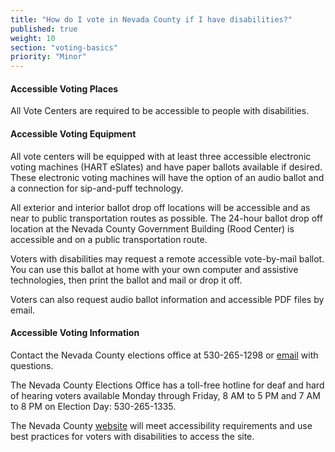```yaml
---
title: "How do I vote in Nevada County if I have disabilities?"
published: true
weight: 10
section: "voting-basics"
priority: "Minor"
---
```


#### Accessible Voting Places  

All Vote Centers are required to be accessible to people with disabilities.

#### Accessible Voting Equipment  

All vote centers will be equipped with at least three accessible electronic voting machines (HART eSlates) and have paper ballots available if desired. These electronic voting machines will have the option of an audio ballot and a connection for sip-and-puff technology.  

All exterior and interior ballot drop off locations will be accessible and as near to public transportation routes as possible. The 24-hour ballot drop off location at the Nevada County Government Building (Rood Center) is accessible and on a public transportation route.  

Voters with disabilities may request a remote accessible vote-by-mail ballot. You can use this ballot at home with your own computer and assistive technologies, then print the ballot and mail or drop it off.  

Voters can also request audio ballot information and accessible PDF files by email.  

#### Accessible Voting Information  

Contact the Nevada County elections office at 530-265-1298 or [email](mailto:elections.mail@co.nevada.ca.us) with questions.  

The Nevada County Elections Office has a toll-free hotline for deaf and hard of hearing voters available Monday through Friday, 8 AM to 5 PM and 7 AM to 8 PM on Election Day: 530-265-1335.  

The Nevada County [website](https://www.mynevadacounty.com/2437/Accessible-Voting) will meet accessibility requirements and use best practices for voters with disabilities to access the site.